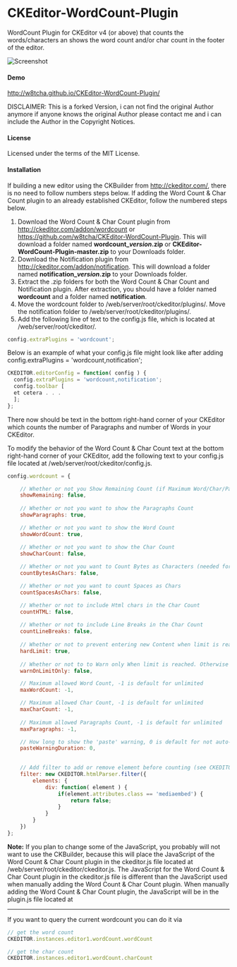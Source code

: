 CKEditor-WordCount-Plugin
=========================

WordCount Plugin for CKEditor v4 (or above) that counts the words/characters an shows the word count and/or char count in the footer of the editor.

![Screenshot](http://www.watchersnet.de/Portals/0/screenshots/dnn/CKEditorWordCountPlugin.png)

#### Demo

http://w8tcha.github.io/CKEditor-WordCount-Plugin/

DISCLAIMER: This is a forked Version, i can not find the original Author anymore if anyone knows the original Author please contact me and i can include the Author in the Copyright Notices. 

#### License

Licensed under the terms of the MIT License.

#### Installation

 If building a new editor using the CKBuilder from http://ckeditor.com/, there is no need to follow numbers steps below. If adding the Word Count & Char Count plugin to an already established CKEditor, follow the numbered steps below.

1.	Download the Word Count &  Char Count plugin from http://ckeditor.com/addon/wordcount or https://github.com/w8tcha/CKEditor-WordCount-Plugin. This will download a folder named **wordcount_*version*.zip** or **CKEditor-WordCount-Plugin-master.zip** to your Downloads folder.
2.	Download the Notification plugin from http://ckeditor.com/addon/notification. This will download a folder named **notification_*version*.zip** to your Downloads folder.
3.	Extract the .zip folders for both the Word Count & Char Count and Notification plugin. After extraction, you should have a folder named **wordcount** and a folder named **notification**.
4.	Move the wordcount folder to /web/server/root/ckeditor/plugins/.  Move the notification folder to /web/server/root/ckeditor/plugins/.
5.	Add the following line of text to the config.js file, which is located at /web/server/root/ckeditor/.

```javascript
config.extraPlugins = 'wordcount'; 
```

Below is an example of what your config.js file might look like after adding config.extraPlugins = 'wordcount,notification';

```javascript
CKEDITOR.editorConfig = function( config ) {
  config.extraPlugins = 'wordcount,notification';
  config.toolbar [
  et cetera . . .
  ];
};
```

There now should be text in the bottom right-hand corner of your CKEditor which counts the number of Paragraphs and number of Words in your CKEditor.

To modify the behavior of the Word Count & Char Count text at the bottom right-hand corner of your CKEditor, add the following text to your config.js file located at /web/server/root/ckeditor/config.js.

````js
config.wordcount = {

    // Whether or not you Show Remaining Count (if Maximum Word/Char/Paragraphs Count is set)
    showRemaining: false,
	
	// Whether or not you want to show the Paragraphs Count
    showParagraphs: true,

    // Whether or not you want to show the Word Count
    showWordCount: true,

    // Whether or not you want to show the Char Count
    showCharCount: false,
	
	// Whether or not you want to Count Bytes as Characters (needed for Multibyte languages such as Korean and Chinese)
	countBytesAsChars: false,

    // Whether or not you want to count Spaces as Chars
    countSpacesAsChars: false,

    // Whether or not to include Html chars in the Char Count
    countHTML: false,
    
    // Whether or not to include Line Breaks in the Char Count
    countLineBreaks: false,
	
	// Whether or not to prevent entering new Content when limit is reached.
	hardLimit: true,
	
	// Whether or not to to Warn only When limit is reached. Otherwise content above the limit will be deleted on paste or entering
    warnOnLimitOnly: false,

    // Maximum allowed Word Count, -1 is default for unlimited
    maxWordCount: -1,

    // Maximum allowed Char Count, -1 is default for unlimited
    maxCharCount: -1,
    
    // Maximum allowed Paragraphs Count, -1 is default for unlimited
    maxParagraphs: -1,

    // How long to show the 'paste' warning, 0 is default for not auto-closing the notification
    pasteWarningDuration: 0,
    

    // Add filter to add or remove element before counting (see CKEDITOR.htmlParser.filter), Default value : null (no filter)
    filter: new CKEDITOR.htmlParser.filter({
        elements: {
            div: function( element ) {
                if(element.attributes.class == 'mediaembed') {
                    return false;
                }
            }
        }
    })
};
````

**Note:** If you plan to change some of the JavaScript, you probably will not want to use the CKBuilder, because this will place the JavaScript of the Word Count & Char Count plugin in the ckeditor.js file located at /web/server/root/ckeditor/ckeditor.js. The JavaScript for the Word Count & Char Count plugin in the ckeditor.js file is different than the JavaScript used when manually adding the Word Count & Char Count plugin.  When manually adding the Word Count & Char Count plugin, the JavaScript will be in the plugin.js file located at 

---

If you want to query the current wordcount you can do it via 

```javascript
// get the word count
CKEDITOR.instances.editor1.wordCount.wordCount 

// get the char count
CKEDITOR.instances.editor1.wordCount.charCount 
```
